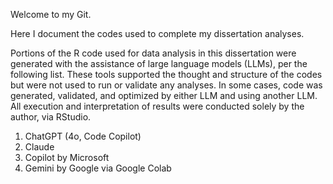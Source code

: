 Welcome to my Git. 

Here I document the codes used to complete my dissertation analyses. 

Portions of the R code used for data analysis in this dissertation were generated with the assistance of large language models (LLMs), per the following list. 
These tools supported the thought and structure of the codes but were not used to run or validate any analyses. In some cases, code was generated, validated, and optimized by either LLM and using another LLM.
All execution and interpretation of results were conducted solely by the author, via RStudio. 

  1. ChatGPT (4o, Code Copilot)
  2. Claude
  3. Copilot by Microsoft
  4. Gemini by Google via Google Colab
     
